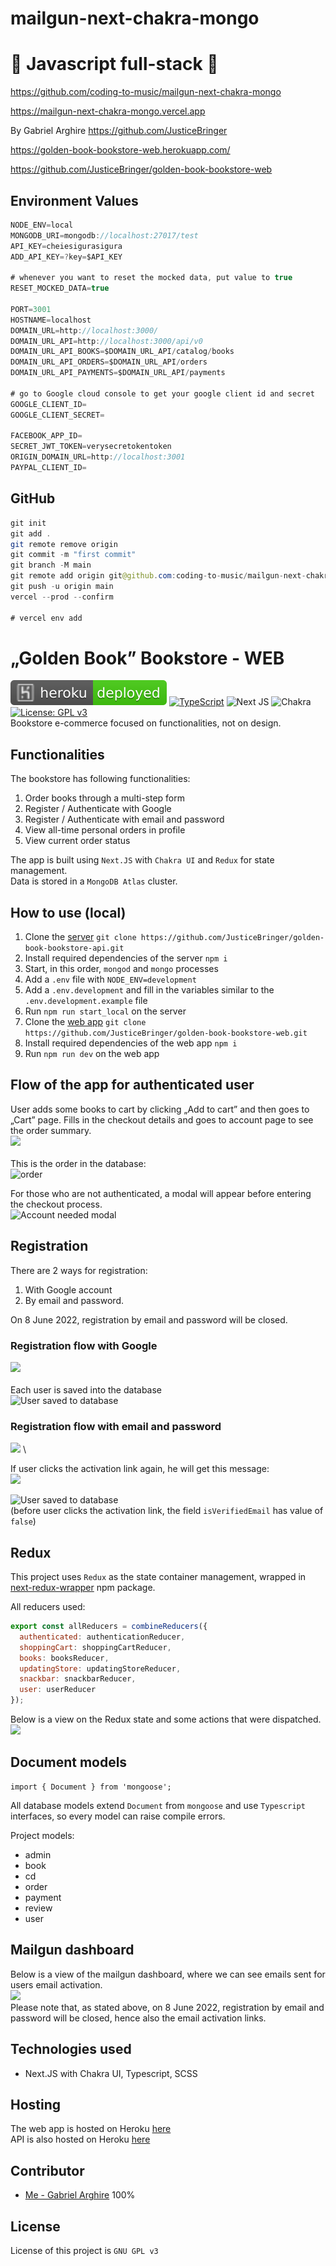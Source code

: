 # mailgun-next-chakra-mongo

# 🚀 Javascript full-stack 🚀

https://github.com/coding-to-music/mailgun-next-chakra-mongo

https://mailgun-next-chakra-mongo.vercel.app

By Gabriel Arghire https://github.com/JusticeBringer

https://golden-book-bookstore-web.herokuapp.com/

https://github.com/JusticeBringer/golden-book-bookstore-web

## Environment Values

```java
NODE_ENV=local
MONGODB_URI=mongodb://localhost:27017/test
API_KEY=cheiesigurasigura
ADD_API_KEY=?key=$API_KEY

# whenever you want to reset the mocked data, put value to true
RESET_MOCKED_DATA=true

PORT=3001
HOSTNAME=localhost
DOMAIN_URL=http://localhost:3000/
DOMAIN_URL_API=http://localhost:3000/api/v0
DOMAIN_URL_API_BOOKS=$DOMAIN_URL_API/catalog/books
DOMAIN_URL_API_ORDERS=$DOMAIN_URL_API/orders
DOMAIN_URL_API_PAYMENTS=$DOMAIN_URL_API/payments

# go to Google cloud console to get your google client id and secret
GOOGLE_CLIENT_ID=
GOOGLE_CLIENT_SECRET=

FACEBOOK_APP_ID=
SECRET_JWT_TOKEN=verysecretokentoken
ORIGIN_DOMAIN_URL=http://localhost:3001
PAYPAL_CLIENT_ID=
```

## GitHub

```java
git init
git add .
git remote remove origin
git commit -m "first commit"
git branch -M main
git remote add origin git@github.com:coding-to-music/mailgun-next-chakra-mongo.git
git push -u origin main
vercel --prod --confirm

# vercel env add
```

# „Golden Book” Bookstore - WEB

![Heroku](https://github.com/DenisOH/pyheroku-badge/blob/master/img/deployed.svg) [![TypeScript](https://badges.frapsoft.com/typescript/code/typescript.svg?v=101)](https://github.com/ellerbrock/typescript-badges/) ![Next JS](https://img.shields.io/badge/Next-black?style=for-the-badge&logo=next.js&logoColor=white) ![Chakra](https://img.shields.io/badge/chakra-%234ED1C5.svg?style=for-the-badge&logo=chakraui&logoColor=white) [![License: GPL v3](https://img.shields.io/badge/License-GPLv3-blue.svg)](https://www.gnu.org/licenses/gpl-3.0)
\
Bookstore e-commerce focused on functionalities, not on design.

## Functionalities

The bookstore has following functionalities:

1. Order books through a multi-step form
2. Register / Authenticate with Google
3. Register / Authenticate with email and password
4. View all-time personal orders in profile
5. View current order status

The app is built using `Next.JS` with `Chakra UI` and `Redux` for state management.
\
Data is stored in a `MongoDB Atlas` cluster.

## How to use (local)

1. Clone the [server](https://github.com/JusticeBringer/licenta-api) `git clone https://github.com/JusticeBringer/golden-book-bookstore-api.git`
2. Install required dependencies of the server `npm i`
3. Start, in this order, `mongod` and `mongo` processes
4. Add a `.env` file with `NODE_ENV=development`
5. Add a `.env.development` and fill in the variables similar to the `.env.development.example` file
6. Run `npm run start_local` on the server
7. Clone the [web app](https://github.com/JusticeBringer/golden-book-bookstore-web) `git clone https://github.com/JusticeBringer/golden-book-bookstore-web.git`
8. Install required dependencies of the web app `npm i`
9. Run `npm run dev` on the web app

## Flow of the app for authenticated user

User adds some books to cart by clicking „Add to cart” and then goes to „Cart” page. Fills in the checkout details and goes to account page to see the order summary.
\
![](/screenshots/flow-app-auth-user.gif)
\
\
This is the order in the database:
\
![order](/screenshots/after-checkout4.png)

For those who are not authenticated, a modal will appear before entering the checkout process.
\
![Account needed modal](/screenshots/auth-before-checkout.png)

## Registration

There are 2 ways for registration:

1. With Google account
2. By email and password.

On 8 June 2022, registration by email and password will be closed.

### Registration flow with Google

![](/screenshots/registration-flow-with-Google.gif)
\
\
Each user is saved into the database
\
![User saved to database](/screenshots/register5.png)

### Registration flow with email and password

![](/screenshots/register-with-email-flow.gif)
\

If user clicks the activation link again, he will get this message:
\
![](/screenshots/register-email5.png)

![User saved to database](/screenshots/register-email4.png)
\
(before user clicks the activation link, the field `isVerifiedEmail` has value of `false`)

## Redux

This project uses `Redux` as the state container management, wrapped in [next-redux-wrapper](https://www.npmjs.com/package/next-redux-wrapper) npm package.

All reducers used:

```js
export const allReducers = combineReducers({
  authenticated: authenticationReducer,
  shoppingCart: shoppingCartReducer,
  books: booksReducer,
  updatingStore: updatingStoreReducer,
  snackbar: snackbarReducer,
  user: userReducer
});
```

Below is a view on the Redux state and some actions that were dispatched.
\
![](/screenshots/redux-view.png)

## Document models

```
import { Document } from 'mongoose';
```

All database models extend `Document` from `mongoose` and use `Typescript` interfaces, so every model can raise compile errors.

Project models:

- admin
- book
- cd
- order
- payment
- review
- user

## Mailgun dashboard

Below is a view of the mailgun dashboard, where we can see emails sent for users email activation.
\
![](/screenshots/mailgun-dashboard.png)
\
Please note that, as stated above, on 8 June 2022, registration by email and password will be closed, hence also the email activation links.

## Technologies used

- Next.JS with Chakra UI, Typescript, SCSS

## Hosting

The web app is hosted on Heroku [here](https://golden-book-bookstore-web.herokuapp.com/)
\
API is also hosted on Heroku [here](https://golden-book-bookstore-api.herokuapp.com/)

## Contributor

- [Me - Gabriel Arghire](https://github.com/JusticeBringer/) 100%

## License

License of this project is `GNU GPL v3`
